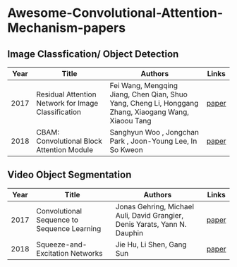 # Awesome-Convolutional-Attention-Mechanism-papers

## Image Classfication/ Object Detection
| Year | Title | Authors | Links | 
| --- | --- | --- | --- |
| 2017 | Residual Attention Network for Image Classification | Fei Wang, Mengqing Jiang, Chen Qian, Shuo Yang, Cheng Li, Honggang Zhang, Xiaogang Wang, Xiaoou Tang | [paper](https://openaccess.thecvf.com/content_cvpr_2017/html/Wang_Residual_Attention_Network_CVPR_2017_paper.html) |
| 2018 | CBAM: Convolutional Block Attention Module | Sanghyun Woo , Jongchan Park , Joon-Young Lee, In So Kweon | [paper](https://openaccess.thecvf.com/content_ECCV_2018/html/Sanghyun_Woo_Convolutional_Block_Attention_ECCV_2018_paper.html) |

## Video Object Segmentation
| Year | Title | Authors | Links | 
| --- | --- | --- | --- |
| 2017 | Convolutional Sequence to Sequence Learning | Jonas Gehring, Michael Auli, David Grangier, Denis Yarats, Yann N. Dauphin | [paper](https://arxiv.org/abs/1705.03122) |
| 2018 | Squeeze-and-Excitation Networks | Jie Hu, Li Shen, Gang Sun | [paper](https://openaccess.thecvf.com/content_cvpr_2018/html/Hu_Squeeze-and-Excitation_Networks_CVPR_2018_paper.html) |
